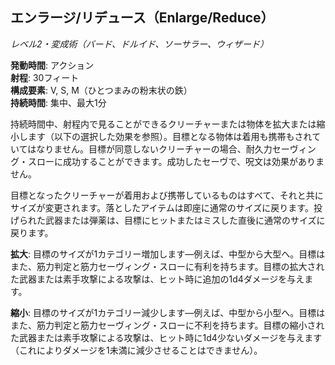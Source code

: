 ## エンラージ/リデュース（Enlarge/Reduce）
*レベル2・変成術（バード、ドルイド、ソーサラー、ウィザード）*

**発動時間**: アクション  
**射程**: 30フィート  
**構成要素**: V, S, M（ひとつまみの粉末状の鉄）  
**持続時間**: 集中、最大1分

持続時間中、射程内で見ることができるクリーチャーまたは物体を拡大または縮小します（以下の選択した効果を参照）。目標となる物体は着用も携帯もされていてはなりません。目標が同意しないクリーチャーの場合、耐久力セーヴィング・スローに成功することができます。成功したセーヴで、呪文は効果がありません。

目標となったクリーチャーが着用および携帯しているものはすべて、それと共にサイズが変更されます。落としたアイテムは即座に通常のサイズに戻ります。投げられた武器または弾薬は、目標にヒットまたはミスした直後に通常のサイズに戻ります。

**拡大**: 目標のサイズが1カテゴリー増加します—例えば、中型から大型へ。目標はまた、筋力判定と筋力セーヴィング・スローに有利を持ちます。目標の拡大された武器または素手攻撃による攻撃は、ヒット時に追加の1d4ダメージを与えます。

**縮小**: 目標のサイズが1カテゴリー減少します—例えば、中型から小型へ。目標はまた、筋力判定と筋力セーヴィング・スローに不利を持ちます。目標の縮小された武器または素手攻撃による攻撃は、ヒット時に1d4少ないダメージを与えます（これによりダメージを1未満に減少させることはできません）。